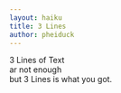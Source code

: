```yaml
---
layout: haiku
title: 3 Lines
author: pheiduck
---
```


3 Lines of Text <br>
ar not enough <br>
but 3 Lines is what you got.
